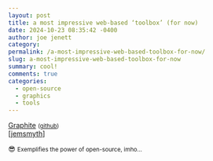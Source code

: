 ```yaml
---
layout: post
title: a most impressive web-based ‘toolbox’ (for now)
date: 2024-10-23 08:35:42 -0400
author: joe jenett
category: 
permalink: /a-most-impressive-web-based-toolbox-for-now/
slug: a-most-impressive-web-based-toolbox-for-now
summary: cool!
comments: true
categories:
  - open-source
  - graphics
  - tools
---
```

<a title="Graphite | Web-based vector graphics editor and design tool" href="https://graphite.rs/">Graphite</a> <small>(<a href="https://github.com/GraphiteEditor/Graphite">github</a>)</small><br>[<a title="source" href="https://pinboard.in/u:jemsmyth">jemsmyth</a>]

😎 <small>Exemplifies the power of open-source, imho...</small>

<a href="https://brid.gy/publish/mastodon"></a>